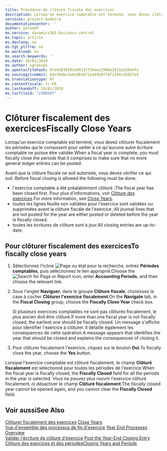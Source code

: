 ```yaml
---
title: Procédure de clôture fiscale des exercices
description: Lorsqu'un exercice comptable est terminé, vous devez clôturer fiscalement les périodes qui le composent pour veiller à ce qu'aucune autre écriture comptable ne puisse être validée.
services: project-madeira
documentationcenter: ''
author: SorenGP
ms.service: dynamics365-business-central
ms.topic: article
ms.devlang: na
ms.tgt_pltfrm: na
ms.workload: na
ms.search.keywords: ''
ms.date: 10/01/2019
ms.author: sgroespe
ms.openlocfilehash: 87a43838f03a9913ff2bee22906b2911e53844fe
ms.sourcegitcommit: 02e704bc3e01d62072144919774f1244c42827e4
ms.translationtype: HT
ms.contentlocale: fr-FR
ms.lasthandoff: 10/01/2019
ms.locfileid: "2300207"
---
```

# <a name="fiscally-close-years"></a><span data-ttu-id="404b8-103">Clôturer fiscalement des exercices</span><span class="sxs-lookup"><span data-stu-id="404b8-103">Fiscally Close Years</span></span>
<span data-ttu-id="404b8-104">Lorsqu'un exercice comptable est terminé, vous devez clôturer fiscalement les périodes qui le composent pour veiller à ce qu'aucune autre écriture comptable ne puisse être validée.</span><span class="sxs-lookup"><span data-stu-id="404b8-104">When a fiscal year is complete, you must fiscally close the periods that it comprises to make sure that no more general ledger entries can be posted.</span></span>  

<span data-ttu-id="404b8-105">Avant que la clôture fiscale ne soit autorisée, vous devez vérifier ce qui suit :</span><span class="sxs-lookup"><span data-stu-id="404b8-105">Before fiscal closing is allowed the following must be done:</span></span>  

- <span data-ttu-id="404b8-106">l'exercice comptable a été préalablement clôturé ;</span><span class="sxs-lookup"><span data-stu-id="404b8-106">The fiscal year has been closed first.</span></span> <span data-ttu-id="404b8-107">Pour plus d'informations, voir [Clôture des exercices](how-to-close-years.md).</span><span class="sxs-lookup"><span data-stu-id="404b8-107">For more information, see [Close Years](how-to-close-years.md).</span></span>  
- <span data-ttu-id="404b8-108">toutes les lignes feuille non validées pour l'exercice sont validées ou supprimées avant la clôture fiscale de l'exercice ;</span><span class="sxs-lookup"><span data-stu-id="404b8-108">All journal lines that are not posted for the year are either posted or deleted before the year is fiscally closed.</span></span>
- <span data-ttu-id="404b8-109">toutes les écritures de clôture sont à jour.</span><span class="sxs-lookup"><span data-stu-id="404b8-109">All closing entries are up-to-date.</span></span>  

## <a name="to-fiscally-close-years"></a><span data-ttu-id="404b8-110">Pour clôturer fiscalement des exercices</span><span class="sxs-lookup"><span data-stu-id="404b8-110">To fiscally close years</span></span>  

1.  <span data-ttu-id="404b8-111">Sélectionnez l'icône ![Page ou état pour la recherche](../../media/ui-search/search_small.png "Page ou état pour la recherche"), entrez **Périodes comptables**, puis sélectionnez le lien approprié.</span><span class="sxs-lookup"><span data-stu-id="404b8-111">Choose the ![Search for Page or Report](../../media/ui-search/search_small.png "Search for Page or Report icon") icon, enter **Accounting Periods**, and then choose the relevant link.</span></span>  
2.  <span data-ttu-id="404b8-112">Sous l'onglet **Naviguer**, dans le groupe **Clôture fiscale**, choisissez la case à cocher **Clôturer l'exercice fiscalement**.</span><span class="sxs-lookup"><span data-stu-id="404b8-112">On the **Navigate** tab, in the **Fiscal Closing** group, choose the **Fiscally Close Year** check box.</span></span>  

    <span data-ttu-id="404b8-113">Si plusieurs exercices comptables ne sont pas clôturés fiscalement, le plus ancien doit être clôturé.</span><span class="sxs-lookup"><span data-stu-id="404b8-113">If more than one fiscal year is not fiscally closed, the earliest one should be fiscally closed.</span></span> <span data-ttu-id="404b8-114">Un message s'affiche pour identifier l'exercice à clôturer. Il détaille également les conséquences de cette opération.</span><span class="sxs-lookup"><span data-stu-id="404b8-114">A message appears that identifies the year that should be closed and explains the consequences of closing it.</span></span>  

3.  <span data-ttu-id="404b8-115">Pour clôturer fiscalement l'exercice, cliquez sur le bouton **Oui**.</span><span class="sxs-lookup"><span data-stu-id="404b8-115">To fiscally close the year, choose the **Yes** button.</span></span>  

<span data-ttu-id="404b8-116">Lorsque l'exercice comptable est clôturé fiscalement, le champ **Clôturé fiscalement** est sélectionné pour toutes les périodes de l'exercice.</span><span class="sxs-lookup"><span data-stu-id="404b8-116">When the fiscal year is fiscally closed, the **Fiscally Closed** field for all the periods in the year is selected.</span></span> <span data-ttu-id="404b8-117">Vous ne pouvez plus rouvrir l'exercice clôturé fiscalement, ni désactiver le champ **Clôturé fiscalement**.</span><span class="sxs-lookup"><span data-stu-id="404b8-117">The fiscally closed year cannot be opened again, and you cannot clear the **Fiscally Closed** field.</span></span>  

## <a name="see-also"></a><span data-ttu-id="404b8-118">Voir aussi</span><span class="sxs-lookup"><span data-stu-id="404b8-118">See Also</span></span>  
 <span data-ttu-id="404b8-119">[Clôturer fiscalement des exercices](how-to-close-years.md) </span><span class="sxs-lookup"><span data-stu-id="404b8-119">[Close Years](how-to-close-years.md) </span></span>  
 <span data-ttu-id="404b8-120">[Vue d'ensemble des processus de fin d'exercice](year-end-processes-overview.md) </span><span class="sxs-lookup"><span data-stu-id="404b8-120">[Year End Processes Overview](year-end-processes-overview.md) </span></span>  
 <span data-ttu-id="404b8-121">[Valider l'écriture de clôture d'exercice](how-to-post-the-year-end-closing-entry.md) </span><span class="sxs-lookup"><span data-stu-id="404b8-121">[Post the Year-End Closing Entry](how-to-post-the-year-end-closing-entry.md) </span></span>  
 [<span data-ttu-id="404b8-122">Clôture des exercices et des périodes</span><span class="sxs-lookup"><span data-stu-id="404b8-122">Closing Years and Periods</span></span>](../../year-close-years-periods.md)
